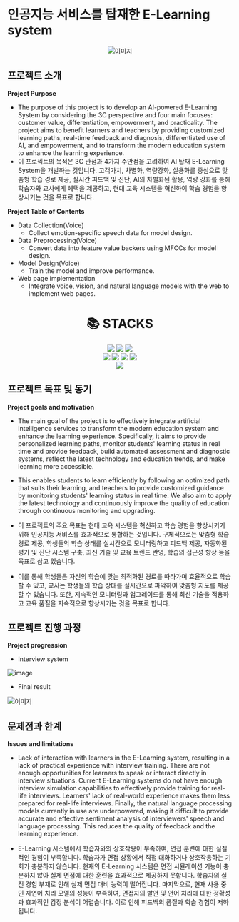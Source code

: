 # 인공지능 서비스를 탑재한 E-Learning system
<p align="center">
  <img src="https://github.com/2reten/Final_Project/assets/145303952/ad220661-f06b-4bbf-ada6-6f1daece268c" alt="이미지">
</p>

## 프로젝트 소개

**Project Purpose**

 - The purpose of this project is to develop an AI-powered E-Learning System by considering the 3C perspective and four main focuses: customer value, differentiation, empowerment, and practicality. The project aims to benefit learners and teachers by providing customized learning paths, real-time feedback and diagnosis, differentiated use of AI, and empowerment, and to transform the modern education system to enhance the learning experience.
 - 이 프로젝트의 목적은 3C 관점과 4가지 주안점을 고려하여 AI 탑재 E-Learning System을 개발하는 것입니다. 고객가치, 차별화, 역량강화, 실용화를 중심으로 맞춤형 학습 경로 제공, 실시간 피드백 및 진단, AI의 차별화된 활용, 역량 강화를 통해 학습자와 교사에게 혜택을 제공하고, 현대 교육 시스템을 혁신하여 학습 경험을 향상시키는 것을 목표로 합니다.


**Project Table of Contents**
- Data Collection(Voice)
  - Collect emotion-specific speech data for model design.
- Data Preprocessing(Voice)
  - Convert data into feature value backers using MFCCs for model design.
- Model Design(Voice)
  - Train the model and improve performance.
- Web page implementation
  - Integrate voice, vision, and natural language models with the web to implement web pages.




<div align=center><h1>📚 STACKS</h1></div>

<div align=center>
<img src="https://img.shields.io/badge/python-3776AB?style=for-the-badge&logo=python&logoColor=white">
<img src="https://img.shields.io/badge/jupyter-232F3E?style=for-the-badge&logo=jupyter&logoColor=white">
<img src="https://img.shields.io/badge/pandas-F05032?style=for-the-badge&logo=pandas&logoColor=white">
<br>
<img src="https://img.shields.io/badge/django-092E20?style=for-the-badge&logo=Django&logoColor=white">
<img src="https://img.shields.io/badge/html-E34F26?style=for-the-badge&logo=html&logoColor=white">
<img src="https://img.shields.io/badge/css-1572B6?style=for-the-badge&logo=css&logoColor=white">
<img src="https://img.shields.io/badge/javascript-F7DF1E?style=for-the-badge&logo=javascript&logoColor=white">
<br>
<img src="https://img.shields.io/badge/CNN-CC0000?style=for-the-badge&logo=CNN&logoColor=white">
</div>

## 프로젝트 목표 및 동기
**Project goals and motivation**
- The main goal of the project is to effectively integrate artificial intelligence services to transform the modern education system and enhance the learning experience. Specifically, it aims to provide personalized learning paths, monitor students' learning status in real time and provide feedback, build automated assessment and diagnostic systems, reflect the latest technology and education trends, and make learning more accessible.

- This enables students to learn efficiently by following an optimized path that suits their learning, and teachers to provide customized guidance by monitoring students' learning status in real time. We also aim to apply the latest technology and continuously improve the quality of education through continuous monitoring and upgrading.

- 이 프로젝트의 주요 목표는 현대 교육 시스템을 혁신하고 학습 경험을 향상시키기 위해 인공지능 서비스를 효과적으로 통합하는 것입니다. 구체적으로는 맞춤형 학습 경로 제공, 학생들의 학습 상태를 실시간으로 모니터링하고 피드백 제공, 자동화된 평가 및 진단 시스템 구축, 최신 기술 및 교육 트렌드 반영, 학습의 접근성 향상 등을 목표로 삼고 있습니다.

- 이를 통해 학생들은 자신의 학습에 맞는 최적화된 경로를 따라가며 효율적으로 학습할 수 있고, 교사는 학생들의 학습 상태를 실시간으로 파악하여 맞춤형 지도를 제공할 수 있습니다. 또한, 지속적인 모니터링과 업그레이드를 통해 최신 기술을 적용하고 교육 품질을 지속적으로 향상시키는 것을 목표로 합니다.

  
## 프로젝트 진행 과정
**Project progression**

- Interview system

![image](https://github.com/2reten/Final_Project/assets/145303952/90b2da08-f8e4-4fc7-a245-32ffc0cc4936)


- Final result
<p>
  <img src="https://github.com/2reten/Final_Project/assets/145303952/0ff34c74-074e-4231-9900-58d23db8d792" alt="이미지">
</p>


## 문제점과 한계
**Issues and limitations**
- Lack of interaction with learners in the E-Learning system, resulting in a lack of practical experience with interview training. There are not enough opportunities for learners to speak or interact directly in interview situations. Current E-Learning systems do not have enough interview simulation capabilities to effectively provide training for real-life interviews. Learners' lack of real-world experience makes them less prepared for real-life interviews. Finally, the natural language processing models currently in use are underpowered, making it difficult to provide accurate and effective sentiment analysis of interviewers' speech and language processing. This reduces the quality of feedback and the learning experience.

- E-Learning 시스템에서 학습자와의 상호작용이 부족하여, 면접 훈련에 대한 실질적인 경험이 부족합니다. 학습자가 면접 상황에서 직접 대화하거나 상호작용하는 기회가 충분하지 않습니다. 현재의 E-Learning 시스템은 면접 시뮬레이션 기능이 충분하지 않아 실제 면접에 대한 훈련을 효과적으로 제공하지 못합니다. 학습자의 실전 경험 부재로 인해 실제 면접 대비 능력이 떨어집니다. 마지막으로, 현재 사용 중인 자연어 처리 모델의 성능이 부족하여, 면접자의 발언 및 언어 처리에 대한 정확성과 효과적인 감정 분석이 어렵습니다. 이로 인해 피드백의 품질과 학습 경험이 저하됩니다.
